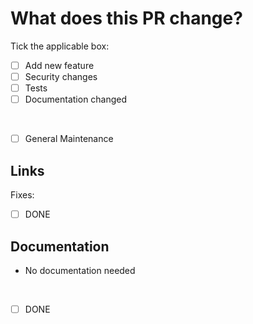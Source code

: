 # What does this PR change?

<!-- provide a short description what exactly your PR changes here -->

Tick the applicable box:
- [ ] Add new feature
- [ ] Security changes
- [ ] Tests
- [ ] Documentation changed
<br/>

- [ ] General Maintenance

## Links

<!-- In case your changes fix an existing issue please link it below: -->

Fixes:

- [ ] DONE

## Documentation

<!-- provide description about documentation done here or remove this line -->

- No documentation needed
<br/>

- [ ] DONE
